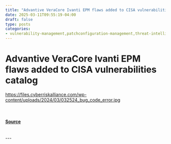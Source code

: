 ```yaml
---
title: "Advantive VeraCore Ivanti EPM flaws added to CISA vulnerabilities catalog"
date: 2025-03-11T09:55:19-04:00
draft: false
type: posts
categories: 
- vulnerability-management,patchconfiguration-management,threat-intelligence
---
```

# Advantive VeraCore Ivanti EPM flaws added to CISA vulnerabilities catalog
https://files.cyberriskalliance.com/wp-content/uploads/2024/03/032524_bug_code_error.jpg
<br/>

<br/>


#### [Source](https://www.scworld.com/brief/advantive-veracore-ivanti-epm-flaws-added-to-cisa-vulnerabilities-catalog)

<br/>
---
